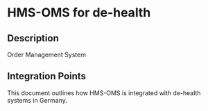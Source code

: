 # HMS-OMS for de-health

## Description

Order Management System

## Integration Points

This document outlines how HMS-OMS is integrated with de-health systems in Germany.
